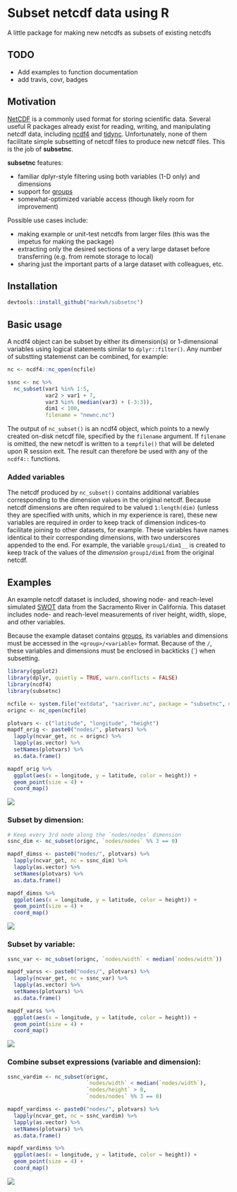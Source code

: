
# Subset netcdf data using R

A little package for making new netcdfs as subsets of existing netcdfs

## TODO

  - Add examples to function documentation
  - add travis, covr, badges

## Motivation

[NetCDF](https://www.unidata.ucar.edu/software/netcdf/) is a commonly
used format for storing scientific data. Several useful R packages
already exist for reading, writing, and manipulating netcdf data,
including [ncdf4]() and [tidync](https://github.com/ropensci/tidync).
Unfortunately, none of them facilitate simple subsetting of netcdf files
to produce new netcdf files. This is the job of **subsetnc**.

**subsetnc** features:

  - familiar dplyr-style filtering using both variables (1-D only) and
    dimensions
  - support for
    [groups](https://www.unidata.ucar.edu/software/netcdf/docs/group__groups.html)
  - somewhat-optimized variable access (though likely room for
    improvement)

Possible use cases include:

  - making example or unit-test netcdfs from larger files (this was the
    impetus for making the package)
  - extracting only the desired sections of a very large dataset before
    transferring (e.g. from remote storage to local)
  - sharing just the important parts of a large dataset with colleagues,
    etc.

## Installation

``` r
devtools::install_github("markwh/subsetnc")
```

## Basic usage

A ncdf4 object can be subset by either its dimension(s) or 1-dimensional
variables using logical statements similar to `dplyr::filter()`. Any
number of substting statemenst can be combined, for example:

``` r
nc <- ncdf4::nc_open(ncfile)

ssnc <- nc %>% 
  nc_subset(var1 %in% 1:5,
            var2 > var1 + 7,
            var3 %in% (median(var3) + (-3:3)),
            dim1 < 100,
            filename = "newnc.nc")
```

The output of `nc_subset()` is an ncdf4 object, which points to a newly
created on-disk netcdf file, specified by the `filename` argument. If
`filename` is omitted, the new netcdf is written to a `tempfile()` that
will be deleted upon R session exit. The result can therefore be used
with any of the `ncdf4::` functions.

### Added variables

The netcdf produced by `nc_subset()` contains additional variables
corresponding to the dimension values in the original netcdf. Because
netcdf dimensions are often required to be valued `1:length(dim)`
(unless they are specified with units, which in my experience is rare),
these new variables are required in order to keep track of dimension
indices–to facilitate joining to other datasets, for example. These
variables have names identical to their corresponding dimensions, with
two underscores appended to the end. For example, the variable
`group1/dim1__` is created to keep track of the values of the
*dimension* `group1/dim1` from the original netcdf.

## Examples

An example netcdf dataset is included, showing node- and reach-level
simulated [SWOT](https://swot.jpl.nasa.gov/) data from the Sacramento
River in California. This dataset includes node- and reach-level
measurements of river height, width, slope, and other variables.

Because the example dataset contains
[groups](https://www.unidata.ucar.edu/software/netcdf/docs/group__groups.html),
its variables and dimensions must be accessed in the
`<group>/<variable>` format. Because of the `/`, these variables and
dimensions must be enclosed in backticks (\`) when subsetting.

``` r
library(ggplot2)
library(dplyr, quietly = TRUE, warn.conflicts = FALSE)
library(ncdf4)
library(subsetnc)

ncfile <- system.file("extdata", "sacriver.nc", package = "subsetnc", mustWork = TRUE)
orignc <- nc_open(ncfile)

plotvars <- c("latitude", "longitude", "height")
mapdf_orig <- paste0("nodes/", plotvars) %>% 
  lapply(ncvar_get, nc = orignc) %>% 
  lapply(as.vector) %>% 
  setNames(plotvars) %>% 
  as.data.frame()

mapdf_orig %>% 
  ggplot(aes(x = longitude, y = latitude, color = height)) + 
  geom_point(size = 4) +
  coord_map()
```

![](man/figures/README-unnamed-chunk-4-1.png)<!-- -->

### Subset by dimension:

``` r
# Keep every 3rd node along the `nodes/nodes` dimension
ssnc_dim <- nc_subset(orignc, `nodes/nodes` %% 3 == 0)

mapdf_dimss <- paste0("nodes/", plotvars) %>% 
  lapply(ncvar_get, nc = ssnc_dim) %>% 
  lapply(as.vector) %>% 
  setNames(plotvars) %>% 
  as.data.frame()

mapdf_dimss %>% 
  ggplot(aes(x = longitude, y = latitude, color = height)) + 
  geom_point(size = 4) +
  coord_map()
```

![](man/figures/README-unnamed-chunk-5-1.png)<!-- -->

### Subset by variable:

``` r
ssnc_var <- nc_subset(orignc, `nodes/width` < median(`nodes/width`))

mapdf_varss <- paste0("nodes/", plotvars) %>% 
  lapply(ncvar_get, nc = ssnc_var) %>% 
  lapply(as.vector) %>% 
  setNames(plotvars) %>% 
  as.data.frame()

mapdf_varss %>% 
  ggplot(aes(x = longitude, y = latitude, color = height)) + 
  geom_point(size = 4) +
  coord_map()
```

![](man/figures/README-unnamed-chunk-6-1.png)<!-- -->

### Combine subset expressions (variable and dimension):

``` r
ssnc_vardim <- nc_subset(orignc, 
                         `nodes/width` < median(`nodes/width`),
                         `nodes/height` > 8,
                         `nodes/nodes` %% 3 == 0)

mapdf_vardimss <- paste0("nodes/", plotvars) %>% 
  lapply(ncvar_get, nc = ssnc_vardim) %>% 
  lapply(as.vector) %>% 
  setNames(plotvars) %>% 
  as.data.frame()

mapdf_vardimss %>% 
  ggplot(aes(x = longitude, y = latitude, color = height)) + 
  geom_point(size = 4) +
  coord_map()
```

![](man/figures/README-unnamed-chunk-7-1.png)<!-- -->
